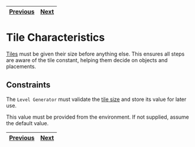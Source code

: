 | [Previous](README.md) | [Next](levels.md) |
| --------------------- | ----------------- |

# Tile Characteristics

[Tiles](../definitions/tile_definition.md#what-is-a-tile) must be given their size before anything else.
This ensures all steps are aware of the tile constant, helping them decide on objects and placements.

## Constraints

The `Level Generator` must validate the [tile size](../definitions/tile_definition.md#tile-size) and store its value for later use.

This value must be provided from the environment. If not supplied, assume the default value.

| [Previous](README.md) | [Next](levels.md) |
| --------------------- | ----------------- |
